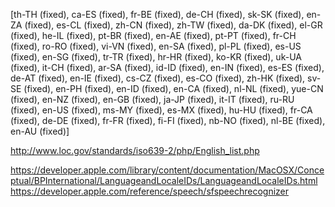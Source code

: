 [th-TH (fixed), ca-ES (fixed), fr-BE (fixed), de-CH (fixed), sk-SK (fixed), en-ZA (fixed), es-CL (fixed), zh-CN (fixed), zh-TW (fixed), da-DK (fixed), el-GR (fixed), he-IL (fixed), pt-BR (fixed), en-AE (fixed), pt-PT (fixed), fr-CH (fixed), ro-RO (fixed), vi-VN (fixed), en-SA (fixed), pl-PL (fixed), es-US (fixed), en-SG (fixed), tr-TR (fixed), hr-HR (fixed), ko-KR (fixed), uk-UA (fixed), it-CH (fixed), ar-SA (fixed), id-ID (fixed), en-IN (fixed), es-ES (fixed), de-AT (fixed), en-IE (fixed), cs-CZ (fixed), es-CO (fixed), zh-HK (fixed), sv-SE (fixed), en-PH (fixed), en-ID (fixed), en-CA (fixed), nl-NL (fixed), yue-CN (fixed), en-NZ (fixed), en-GB (fixed), ja-JP (fixed), it-IT (fixed), ru-RU (fixed), en-US (fixed), ms-MY (fixed), es-MX (fixed), hu-HU (fixed), fr-CA (fixed), de-DE (fixed), fr-FR (fixed), fi-FI (fixed), nb-NO (fixed), nl-BE (fixed), en-AU (fixed)]


http://www.loc.gov/standards/iso639-2/php/English_list.php

https://developer.apple.com/library/content/documentation/MacOSX/Conceptual/BPInternational/LanguageandLocaleIDs/LanguageandLocaleIDs.html
https://developer.apple.com/reference/speech/sfspeechrecognizer 
